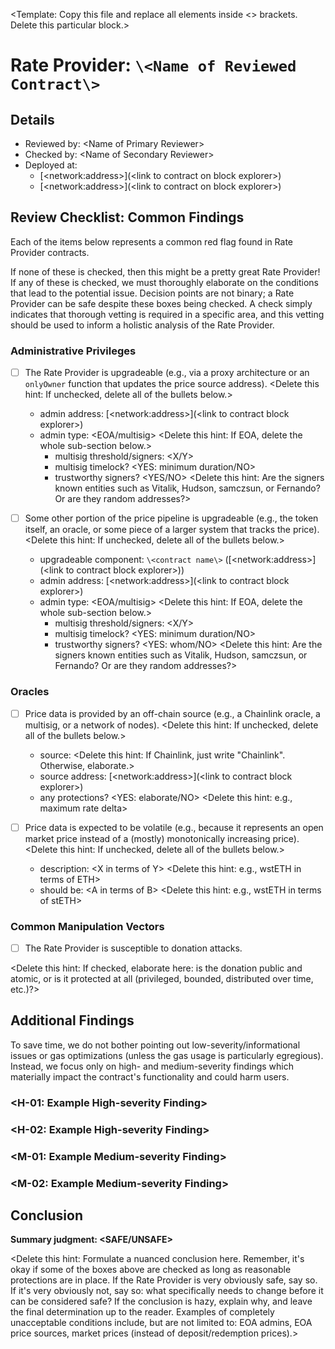 \<Template: Copy this file and replace all elements inside \<\> brackets. Delete this particular block.\>

# Rate Provider: `\<Name of Reviewed Contract\>`

## Details
- Reviewed by: \<Name of Primary Reviewer\>
- Checked by: \<Name of Secondary Reviewer\>
- Deployed at:
    - [\<network:address\>](\<link to contract on block explorer\>)
    - [\<network:address\>](\<link to contract on block explorer\>)

## Review Checklist: Common Findings
Each of the items below represents a common red flag found in Rate Provider contracts.

If none of these is checked, then this might be a pretty great Rate Provider! If any of these is checked, we must thoroughly elaborate on the conditions that lead to the potential issue. Decision points are not binary; a Rate Provider can be safe despite these boxes being checked. A check simply indicates that thorough vetting is required in a specific area, and this vetting should be used to inform a holistic analysis of the Rate Provider.

### Administrative Privileges
- [ ] The Rate Provider is upgradeable (e.g., via a proxy architecture or an `onlyOwner` function that updates the price source address). \<Delete this hint: If unchecked, delete all of the bullets below.\>
    - admin address: [\<network:address\>](\<link to contract block explorer\>)
    - admin type: \<EOA/multisig\> \<Delete this hint: If EOA, delete the whole sub-section below.\>
        - multisig threshold/signers: \<X/Y\>
        - multisig timelock? \<YES: minimum duration/NO\>
        - trustworthy signers? \<YES/NO\> \<Delete this hint: Are the signers known entities such as Vitalik, Hudson, samczsun, or Fernando? Or are they random addresses?\>

- [ ] Some other portion of the price pipeline is upgradeable (e.g., the token itself, an oracle, or some piece of a larger system that tracks the price). \<Delete this hint: If unchecked, delete all of the bullets below.\>
    - upgradeable component: `\<contract name\>` ([\<network:address\>](\<link to contract block explorer\>))
    - admin address: [\<network:address\>](\<link to contract block explorer\>)
    - admin type: \<EOA/multisig\> \<Delete this hint: If EOA, delete the whole sub-section below.\>
        - multisig threshold/signers: \<X/Y\>
        - multisig timelock? \<YES: minimum duration/NO\>
        - trustworthy signers? \<YES: whom/NO\> \<Delete this hint: Are the signers known entities such as Vitalik, Hudson, samczsun, or Fernando? Or are they random addresses?\>

### Oracles
- [ ] Price data is provided by an off-chain source (e.g., a Chainlink oracle, a multisig, or a network of nodes). \<Delete this hint: If unchecked, delete all of the bullets below.\>
    - source: \<Delete this hint: If Chainlink, just write "Chainlink". Otherwise, elaborate.\>
    - source address: [\<network:address\>](\<link to contract block explorer\>)
    - any protections? \<YES: elaborate/NO\> \<Delete this hint: e.g., maximum rate delta\>

- [ ] Price data is expected to be volatile (e.g., because it represents an open market price instead of a (mostly) monotonically increasing price). \<Delete this hint: If unchecked, delete all of the bullets below.\>
    - description: \<X in terms of Y\> \<Delete this hint: e.g., wstETH in terms of ETH\>
    - should be: \<A in terms of B\> \<Delete this hint: e.g., wstETH in terms of stETH\>

### Common Manipulation Vectors
- [ ] The Rate Provider is susceptible to donation attacks.

\<Delete this hint: If checked, elaborate here: is the donation public and atomic, or is it protected at all (privileged, bounded, distributed over time, etc.)?\>

## Additional Findings
To save time, we do not bother pointing out low-severity/informational issues or gas optimizations (unless the gas usage is particularly egregious). Instead, we focus only on high- and medium-severity findings which materially impact the contract's functionality and could harm users.

### \<H-01: Example High-severity Finding\>
### \<H-02: Example High-severity Finding\>
### \<M-01: Example Medium-severity Finding\>
### \<M-02: Example Medium-severity Finding\>

## Conclusion
**Summary judgment: \<SAFE/UNSAFE\>**

\<Delete this hint: Formulate a nuanced conclusion here. Remember, it's okay if some of the boxes above are checked as long as reasonable protections are in place. If the Rate Provider is very obviously safe, say so. If it's very obviously not, say so: what specifically needs to change before it can be considered safe? If the conclusion is hazy, explain why, and leave the final determination up to the reader. Examples of completely unacceptable conditions include, but are not limited to: EOA admins, EOA price sources, market prices (instead of deposit/redemption prices).\>
